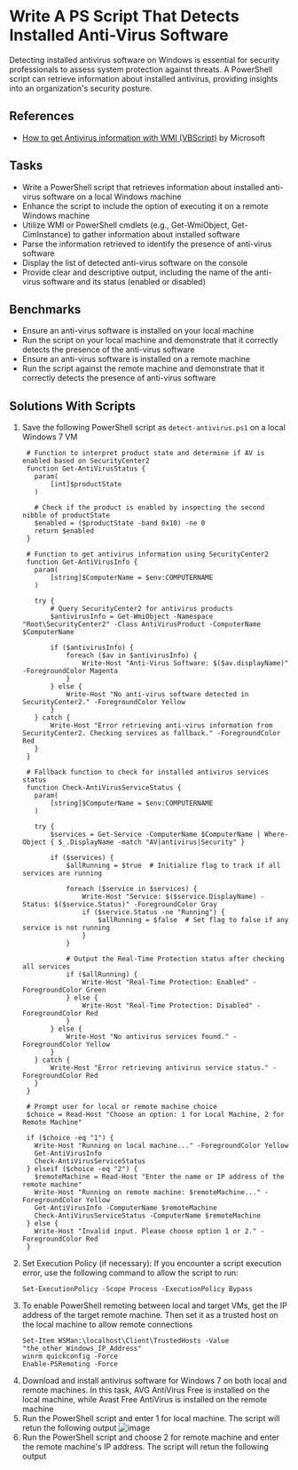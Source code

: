 # Write A PS Script That Detects Installed Anti-Virus Software
Detecting installed antivirus software on Windows is essential for security professionals to assess system protection against threats. A PowerShell script can retrieve information about installed antivirus, providing insights into an organization's security posture.

## References
- [How to get Antivirus information with WMI (VBScript)](https://learn.microsoft.com/en-us/archive/blogs/alejacma/how-to-get-antivirus-information-with-wmi-vbscript) by Microsoft

## Tasks
- Write a PowerShell script that retrieves information about installed anti-virus software on a local Windows machine
- Enhance the script to include the option of executing it on a remote Windows machine
- Utilize WMI or PowerShell cmdlets (e.g., Get-WmiObject, Get-CimInstance) to gather information about installed software
- Parse the information retrieved to identify the presence of anti-virus software
- Display the list of detected anti-virus software on the console
- Provide clear and descriptive output, including the name of the anti-virus software and its status (enabled or disabled)

## Benchmarks
- Ensure an anti-virus software is installed on your local machine
- Run the script on your local machine and demonstrate that it correctly detects the presence of the anti-virus software
- Ensure an anti-virus software is installed on a remote machine
- Run the script against the remote machine and demonstrate that it correctly detects the presence of anti-virus software


## Solutions With Scripts
1. Save the following PowerShell script as `detect-antivirus.ps1` on a local Windows 7 VM
   ```
    # Function to interpret product state and determine if AV is enabled based on SecurityCenter2
    function Get-AntiVirusStatus {
      param(
          [int]$productState
      )
    
      # Check if the product is enabled by inspecting the second nibble of productState
      $enabled = ($productState -band 0x10) -ne 0
      return $enabled
    }
    
    # Function to get antivirus information using SecurityCenter2
    function Get-AntiVirusInfo {
      param(
          [string]$ComputerName = $env:COMPUTERNAME
      )
    
      try {
          # Query SecurityCenter2 for antivirus products
          $antivirusInfo = Get-WmiObject -Namespace "Root\SecurityCenter2" -Class AntiVirusProduct -ComputerName $ComputerName
    
          if ($antivirusInfo) {
              foreach ($av in $antivirusInfo) {
                  Write-Host "Anti-Virus Software: $($av.displayName)" -ForegroundColor Magenta
              }
          } else {
              Write-Host "No anti-virus software detected in SecurityCenter2." -ForegroundColor Yellow
          }
      } catch {
          Write-Host "Error retrieving anti-virus information from SecurityCenter2. Checking services as fallback." -ForegroundColor Red
      }
    }
    
    # Fallback function to check for installed antivirus services status
    function Check-AntiVirusServiceStatus {
      param(
          [string]$ComputerName = $env:COMPUTERNAME
      )
    
      try {
          $services = Get-Service -ComputerName $ComputerName | Where-Object { $_.DisplayName -match "AV|antivirus|Security" }
    
          if ($services) {
              $allRunning = $true  # Initialize flag to track if all services are running
    
              foreach ($service in $services) {
                  Write-Host "Service: $($service.DisplayName) - Status: $($service.Status)" -ForegroundColor Gray
                  if ($service.Status -ne "Running") {
                      $allRunning = $false  # Set flag to false if any service is not running
                  }
              }
    
              # Output the Real-Time Protection status after checking all services
              if ($allRunning) {
                  Write-Host "Real-Time Protection: Enabled" -ForegroundColor Green
              } else {
                  Write-Host "Real-Time Protection: Disabled" -ForegroundColor Red
              }
          } else {
              Write-Host "No antivirus services found." -ForegroundColor Yellow
          }
      } catch {
          Write-Host "Error retrieving antivirus service status." -ForegroundColor Red
      }
    }
    
    # Prompt user for local or remote machine choice
    $choice = Read-Host "Choose an option: 1 for Local Machine, 2 for Remote Machine"
    
    if ($choice -eq "1") {
      Write-Host "Running on local machine..." -ForegroundColor Yellow
      Get-AntiVirusInfo
      Check-AntiVirusServiceStatus
    } elseif ($choice -eq "2") {
      $remoteMachine = Read-Host "Enter the name or IP address of the remote machine"
      Write-Host "Running on remote machine: $remoteMachine..." -ForegroundColor Yellow
      Get-AntiVirusInfo -ComputerName $remoteMachine
      Check-AntiVirusServiceStatus -ComputerName $remoteMachine
    } else {
      Write-Host "Invalid input. Please choose option 1 or 2." -ForegroundColor Red
    }
   ```
2. Set Execution Policy (if necessary): If you encounter a script execution error, use the following command to allow the script to run:
   ```
   Set-ExecutionPolicy -Scope Process -ExecutionPolicy Bypass
   ```
3. To enable PowerShell remoting between local and target VMs, get the IP address of the target remote machine. Then set it as a trusted host on the local machine to allow remote connections
   ```
   Set-Item WSMan:\localhost\Client\TrustedHosts -Value "the_other_Windows_IP_Address"
   winrm quickconfig -Force
   Enable-PSRemoting -Force
   ```
4. Download and install antivirus software for Windows 7 on both local and remote machines. In this task, AVG AntiVirus Free is installed on the local machine, while Avast Free AntiVirus is installed on the remote machine
5. Run the PowerShell script and enter 1 for local machine. The script will retun the following output
   ![image](https://github.com/user-attachments/assets/ea6a3478-95bf-46fe-864b-2b925576e73f)
6. Run the PowerShell script and choose 2 for remote machine and enter the remote machine's IP address. The script will retun the following output
   

